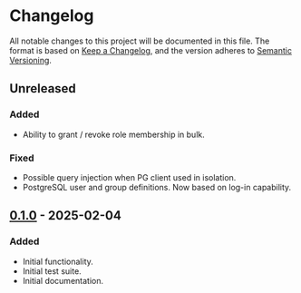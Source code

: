 # Changelog

All notable changes to this project will be documented in this file.
The format is based on [Keep a Changelog][docs-changelog], and the version adheres to [Semantic Versioning][docs-semver].


## Unreleased
### Added
- Ability to grant / revoke role membership in bulk.
### Fixed
- Possible query injection when PG client used in isolation.
- PostgreSQL user and group definitions. Now based on log-in capability.

## [0.1.0][changes-0.1.0] - 2025-02-04
### Added
- Initial functionality.
- Initial test suite.
- Initial documentation.


[changes-0.1.0]: https://github.com/canonical/postgresql-ldap-sync/releases/tag/v0.1.0
[docs-changelog]: https://keepachangelog.com/en/1.0.0/
[docs-semver]: https://semver.org/spec/v2.0.0.html
